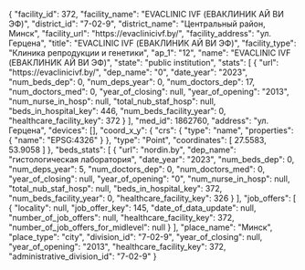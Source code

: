 {
    "facility_id": 372,
    "facility_name": "EVACLINIC IVF (ЕВАКЛИНИК АЙ ВИ ЭФ)",
    "district_id": "7-02-9",
    "district_name": "Центральный район, Минск",
    "facility_url": "https:\/\/evaclinicivf.by\/",
    "facility_address": "ул. Герцена",
    "title": "EVACLINIC IVF (ЕВАКЛИНИК АЙ ВИ ЭФ)",
    "facility_type": "Клиника репродукции и генетики",
    "ap_1": "12",
    "name": "EVACLINIC IVF (ЕВАКЛИНИК АЙ ВИ ЭФ)",
    "state": "public institution",
    "stats": [
        {
            "url": "https:\/\/evaclinicivf.by\/",
            "dep_name": "0",
            "date_year": "2023",
            "num_beds_dep": 0,
            "num_deps_year": 0,
            "num_doctors_dep": 17,
            "num_doctors_med": 0,
            "year_of_closing": null,
            "year_of_opening": "2013",
            "num_nurse_in_hosp": null,
            "total_nub_staf_hosp": null,
            "beds_in_hospital_key": 446,
            "num_beds_facility_year": 0,
            "healthcare_facility_key": 372
        }
    ],
    "med_id": 1862760,
    "address": "ул. Герцена",
    "devices": [],
    "coord_x_y": {
        "crs": {
            "type": "name",
            "properties": {
                "name": "EPSG:4326"
            }
        },
        "type": "Point",
        "coordinates": [
            27.5583,
            53.9058
        ]
    },
    "beds_stats": [
        {
            "url": "nordin.by",
            "dep_name": "гистологическая лаборатория",
            "date_year": "2023",
            "num_beds_dep": 0,
            "num_deps_year": 5,
            "num_doctors_dep": 0,
            "num_doctors_med": 0,
            "year_of_closing": null,
            "year_of_opening": "0",
            "num_nurse_in_hosp": null,
            "total_nub_staf_hosp": null,
            "beds_in_hospital_key": 372,
            "num_beds_facility_year": 0,
            "healthcare_facility_key": 326
        }
    ],
    "job_offers": [
        {
            "locality": null,
            "job_offer_key": 145,
            "date_of_data_update": null,
            "number_of_job_offers": null,
            "healthcare_facility_key": 372,
            "number_of_job_offers_for_midlevel": null
        }
    ],
    "place_name": "Минск",
    "place_type": "city",
    "division_id": "7-02-9",
    "year_of_closing": null,
    "year_of_opening": "2013",
    "healthcare_facility_key": 372,
    "administrative_division_id": "7-02-9"
}